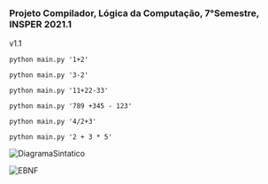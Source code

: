 ### Projeto Compilador, Lógica da Computação, 7°Semestre, INSPER 2021.1

v1.1

```python main.py '1+2'``` 

```python main.py '3-2'```

```python main.py '11+22-33'``` 

```python main.py '789 +345 - 123'```

```python main.py '4/2+3'```

```python main.py '2 + 3 * 5'```

![DiagramaSintatico](DiagramaSintatico.png)

![EBNF](EBNF.png)

